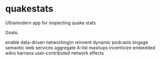 quakestats
==========

Ultramodern app for inspecting quake stats

Goals:

enable data-driven networking\n
reinvent dynamic podcasts
engage semantic web services
aggregate A-list mashups
incentivize embedded wikis
harness user-contributed network effects
